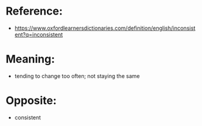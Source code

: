 # Reference:
- https://www.oxfordlearnersdictionaries.com/definition/english/inconsistent?q=inconsistent
# Meaning:
- tending to change too often; not staying the same
# Opposite:
- consistent
